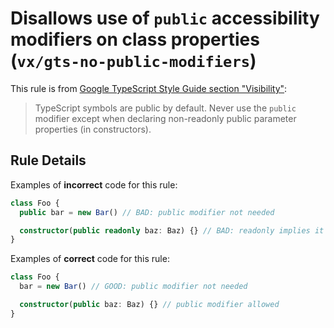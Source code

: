 # Disallows use of `public` accessibility modifiers on class properties (`vx/gts-no-public-modifiers`)

This rule is from
[Google TypeScript Style Guide section "Visibility"](https://google.github.io/styleguide/tsguide.html#visibility):

> TypeScript symbols are public by default. Never use the `public` modifier
> except when declaring non-readonly public parameter properties (in
> constructors).

## Rule Details

Examples of **incorrect** code for this rule:

```ts
class Foo {
  public bar = new Bar() // BAD: public modifier not needed

  constructor(public readonly baz: Baz) {} // BAD: readonly implies it's a property which defaults to public
}
```

Examples of **correct** code for this rule:

```ts
class Foo {
  bar = new Bar() // GOOD: public modifier not needed

  constructor(public baz: Baz) {} // public modifier allowed
}
```
